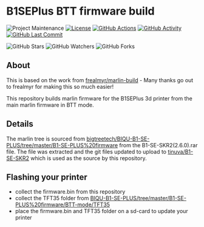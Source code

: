 # B1SEPlus BTT firmware build

![Project Maintenance][maintenance-shield]
[![License][license-shield]](LICENSE.md)
[![GitHub Actions][actions-shield]][actions]
[![GitHub Activity][commits-shield]][commits]
[![GitHub Last Commit][last-commit-shield]][commits]

![GitHub Stars][stars-shield]
![GitHub Watchers][watchers-shield]
![GitHub Forks][forks-shield]

## About

This is based on the work from [frealmyr/marlin-build](https://github.com/frealmyr/marlin-build) - Many thanks go out to frealmyr for making this so much easier!

This repository builds marlin firmware for the B1SEPlus 3d printer from the main marlin firmware in BTT mode. 

## Details

The marlin tree is sourced from [bigtreetech/BIQU-B1-SE-PLUS/tree/master/B1-SE-PLUS%20firmware](https://github.com/bigtreetech/BIQU-B1-SE-PLUS/tree/master/B1-SE-PLUS%20firmware) from the B1-SE-SKR2(2.6.0).rar file.
The file was extracted and the git files updated to upload to [tinuva/B1-SE-SKR2](https://github.com/tinuva/B1-SE-SKR2) which is used as the source by this repository.

## Flashing your printer

* collect the firmware.bin from this repository
* collect the TFT35 folder from [BIQU-B1-SE-PLUS/tree/master/B1-SE-PLUS%20firmware/BTT-mode/TFT35](https://github.com/bigtreetech/BIQU-B1-SE-PLUS/tree/master/B1-SE-PLUS%20firmware/BTT-mode/TFT35)
* place the firmware.bin and TFT35 folder on a sd-card to update your printer

[tinuva]: https://github.com/tinuva
[commits-shield]: https://img.shields.io/github/commit-activity/y/tinuva/b1seplus-btt-build.svg
[commits]: https://github.com/tinuva/b1seplus-btt-build/commits/master
[contributors]: https://github.com/tinuva/b1seplus-btt-build/graphs/contributors
[actions-shield]: https://github.com/tinuva/b1seplus-btt-build/workflows/Home%20Assistant%20CI/badge.svg
[actions]: https://github.com/tinuva/b1seplus-btt-build/actions
[issue]: https://github.com/tinuva/b1seplus-btt-build/issues
[license-shield]: https://img.shields.io/github/license/tinuva/b1seplus-btt-build.svg
[maintenance-shield]: https://img.shields.io/maintenance/yes/2022.svg
[last-commit-shield]: https://img.shields.io/github/last-commit/tinuva/b1seplus-btt-build.svg
[stars-shield]: https://img.shields.io/github/stars/tinuva/b1seplus-btt-build.svg?style=social&label=Stars
[forks-shield]: https://img.shields.io/github/forks/tinuva/b1seplus-btt-build.svg?style=social&label=Forks
[watchers-shield]: https://img.shields.io/github/watchers/tinuva/b1seplus-btt-build.svg?style=social&label=Watchers